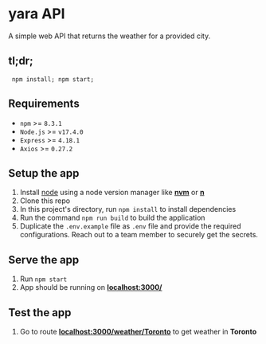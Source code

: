 # yara API
A simple web API that returns the weather for a provided city.

## tl;dr;
```
 npm install; npm start;
```

## Requirements
-   `npm` >= `8.3.1`
-   `Node.js` >= `v17.4.0`
-   `Express` >= `4.18.1`
-   `Axios` >= `0.27.2`

## Setup the app
1. Install [node](https://nodejs.org/en/download/) using a node version manager like **[nvm](https://github.com/creationix/nvm#install-script)** or **[n](https://www.npmjs.com/package/n)**
2. Clone this repo
3. In this project's directory, run `npm install` to install dependencies
4. Run the command `npm run build` to build the application
5. Duplicate the `.env.example` file as `.env` file and provide the required configurations. Reach out to a team member to securely get the secrets.

## Serve the app
1. Run `npm start`
2. App should be running on **[localhost:3000/](http://localhost:3000/)**

## Test the app
1. Go to route **[localhost:3000/weather/Toronto](localhost:3000/weather/Toronto)** to get weather in **Toronto**


